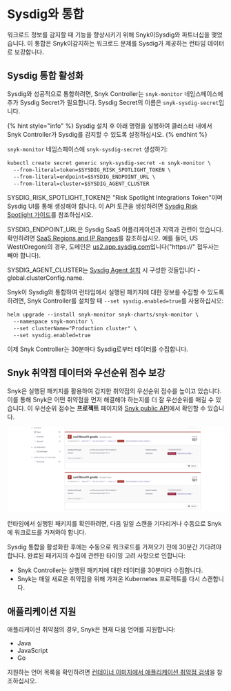 # Sysdig와 통합

워크로드 정보를 감지할 때 기능을 향상시키기 위해 Snyk이Sysdig와 파트너십을 맺었습니다. 이 통합은 Snyk이감지하는 워크로드 문제를 Sysdig가 제공하는 런타임 데이터로 보강합니다.

## Sysdig 통합 활성화

Sysdig와 성공적으로 통합하려면, Snyk Controller는 `snyk-monitor` 네임스페이스에 추가 Sysdig Secret가 필요합니다. Sysdig Secret의 이름은 `snyk-sysdig-secret`입니다.

{% hint style="info" %}
Sysdig 설치 후 아래 명령을 실행하여 클러스터 내에서 Snyk Controller가 Sysdig를 감지할 수 있도록 설정하십시오.
{% endhint %}

`snyk-monitor` 네임스페이스에 `snyk-sysdig-secret` 생성하기:

```
kubectl create secret generic snyk-sysdig-secret -n snyk-monitor \
  --from-literal=token=$SYSDIG_RISK_SPOTLIGHT_TOKEN \
  --from-literal=endpoint=$SYSDIG_ENDPOINT_URL \
  --from-literal=cluster=$SYSDIG_AGENT_CLUSTER
```

SYSDIG\_RISK\_SPOTLIGHT\_TOKEN은 "Risk Spotlight Integrations Token"이며 Sysdig UI를 통해 생성해야 합니다. 이 API 토큰을 생성하려면 [Sysdig Risk Spotlight 가이드](https://docs.sysdig.com/en/docs/sysdig-secure/integrations-for-sysdig-secure/risk-spotlight-integrations/#generate-a-token-for-the-integration)를 참조하십시오.

SYSDIG\_ENDPOINT\_URL은 Sysdig SaaS 어플리케이션과 지역과 관련이 있습니다. 확인하려면 [SaaS Regions and IP Ranges](https://docs.sysdig.com/en/docs/administration/saas-regions-and-ip-ranges)를 참조하십시오. 예를 들어, US West(Oregon)의 경우, 도메인은 [us2.app.sysdig.com](https://us2.app.sysdig.com/)입니다("https://" 접두사는 빼야 합니다).

SYSDIG\_AGENT\_CLUSTER는 [Sysdig Agent 설치](https://docs.sysdig.com/en/docs/installation/sysdig-secure/install-agent-components/kubernetes/#parameter-definitions) 시 구성한 것들입니다 - global.clusterConfig.name.

Snyk이 Sysdig와 통합하여 런타임에서 실행된 패키지에 대한 정보를 수집할 수 있도록 하려면, Snyk Controller를 설치할 때 `--set sysdig.enabled=true`를 사용하십시오:

```
helm upgrade --install snyk-monitor snyk-charts/snyk-monitor \
  --namespace snyk-monitor \
  --set clusterName="Production cluster" \
  --set sysdig.enabled=true
```

이제 Snyk Controller는 30분마다 Sysdig로부터 데이터를 수집합니다.

## Snyk 취약점 데이터와 우선순위 점수 보강

Snyk은 실행된 패키지를 활용하여 감지한 취약점의 우선순위 점수를 높이고 있습니다. 이를 통해 Snyk은 어떤 취약점을 먼저 해결해야 하는지를 더 잘 우선순위를 매길 수 있습니다. 이 우선순위 점수는 **프로젝트** 페이지와 [Snyk public API](https://snyk.docs.apiary.io/#reference/projects/aggregated-project-issues/list-all-aggregated-issues)에서 확인할 수 있습니다.

![런타임에서 실행된 패키지들](<../../../.gitbook/assets/image (113) (1) (2) (1) (1) (2) (1) (1) (1).png>)

런타임에서 실행된 패키지를 확인하려면, 다음 일일 스캔을 기다리거나 수동으로 Snyk에 워크로드를 가져와야 합니다.

Sysdig 통합을 활성화한 후에는 수동으로 워크로드를 가져오기 전에 30분간 기다려야 합니다. 완료된 패키지의 수집에 관련한 타이밍 고려 사항으로 인합니다:

* Snyk Controller는 실행된 패키지에 대한 데이터를 30분마다 수집합니다.
* Snyk는 매일 새로운 취약점을 위해 가져온 Kubernetes 프로젝트를 다시 스캔합니다.

## 애플리케이션 지원

애플리케이션 취약점의 경우, Snyk은 현재 다음 언어를 지원합니다:

* Java
* JavaScript
* Go

지원하는 언어 목록을 확인하려면 [컨테이너 이미지에서 애플리케이션 취약점 검색](../use-snyk-container/detect-application-vulnerabilities-in-container-images.md)을 참조하십시오.
